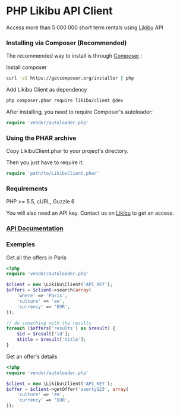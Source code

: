 PHP Likibu API Client
=============================

Access more than 5 000 000 short term rentals using [Likibu](http://www.likibu.com) API


### Installing via Composer (Recommended)

The recommended way to install is through [Composer](http://getcomposer.org) :

Install composer
```bash
curl -sS https://getcomposer.org/installer | php
```

Add Likibu Client as dependency
```bash
php composer.phar require likibu/client @dev
```

After installing, you need to require Composer's autoloader:

```php
require 'vendor/autoloader.php'
```

### Using the PHAR archive

Copy LikibuClient.phar to your project's directory.

Then you just have to require it:

```php
require 'path/to/LikibuClient.phar'
```

### Requirements

PHP >= 5.5, cURL, Guzzle 6

You will also need an API key. Contact us on [Likibu](http://www.likibu.com) to get an access.

### [API Documentation](http://api.likibu.com/doc/)

### Exemples

Get all the offers in Paris

```php
<?php
require 'vendor/autoloader.php'

$client = new \Likibu\Client('API_KEY');
$offers = $client->search(array(
    'where' => 'Paris',
    'culture' => 'en',
    'currency' => 'EUR',
));

// do something with the results
foreach ($offers['results'] as $result) {
    $id = $result['id'];
    $title = $result['title'];
}
```

Get an offer's details

```php
<?php
require 'vendor/autoloader.php'

$client = new \Likibu\Client('API_KEY');
$offer = $client->getOffer('azerty123', array(
    'culture' => 'en',
    'currency' => 'EUR',
));
```
